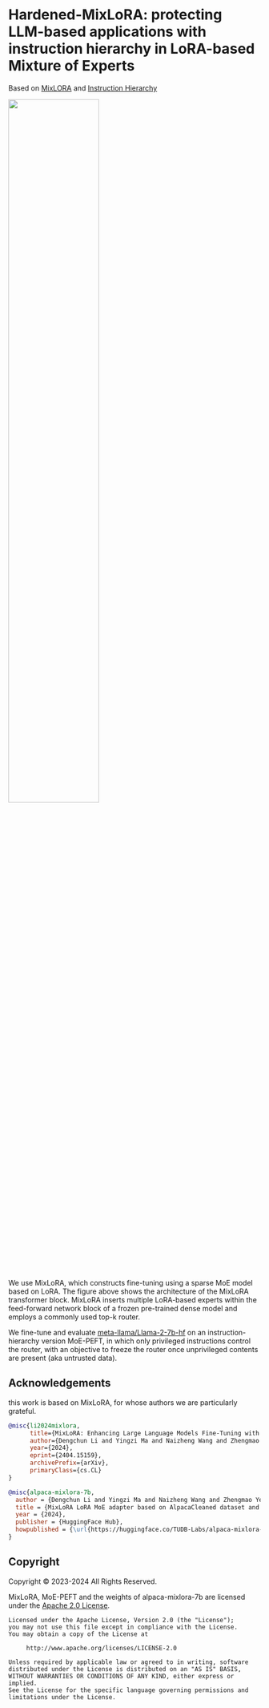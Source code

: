 # Hardened-MixLoRA: protecting LLM-based applications with instruction hierarchy in LoRA-based Mixture of Experts

Based on [MixLORA](https://arxiv.org/html/2404.15159v1) and [Instruction Hierarchy](https://arxiv.org/abs/2404.13208)
<div align="left"><img src="https://raw.githubusercontent.com/TUDB-Labs/MixLoRA/main/assets/MixLoRA.png" width=60%"></div>

We use MixLoRA, which constructs fine-tuning using a sparse MoE model based on LoRA. The figure above shows the architecture of the MixLoRA transformer block. MixLoRA inserts multiple LoRA-based experts within the feed-forward network block of a frozen pre-trained dense model and employs a commonly used top-k router. 

We fine-tune and evaluate [meta-llama/Llama-2-7b-hf](https://huggingface.co/meta-llama/Llama-2-7b-hf) on an instruction-hierarchy version MoE-PEFT, in which only privileged instructions control the router, with an objective to freeze the router once unprivileged contents are present (aka untrusted data).


## Acknowledgements
this work is based on MixLoRA, for whose authors we are particularly grateful.
```bibtex
@misc{li2024mixlora,
      title={MixLoRA: Enhancing Large Language Models Fine-Tuning with LoRA-based Mixture of Experts}, 
      author={Dengchun Li and Yingzi Ma and Naizheng Wang and Zhengmao Ye and Zhiyuan Cheng and Yinghao Tang and Yan Zhang and Lei Duan and Jie Zuo and Cal Yang and Mingjie Tang},
      year={2024},
      eprint={2404.15159},
      archivePrefix={arXiv},
      primaryClass={cs.CL}
}

@misc{alpaca-mixlora-7b,
  author = {Dengchun Li and Yingzi Ma and Naizheng Wang and Zhengmao Ye and Zhiyuan Cheng and Yinghao Tang and Yan Zhang and Lei Duan and Jie Zuo and Cal Yang and Mingjie Tang},
  title = {MixLoRA LoRA MoE adapter based on AlpacaCleaned dataset and LLaMA-2-7B base model},
  year = {2024},
  publisher = {HuggingFace Hub},
  howpublished = {\url{https://huggingface.co/TUDB-Labs/alpaca-mixlora-7b}},
}
```

## Copyright
Copyright © 2023-2024 All Rights Reserved.

MixLoRA, MoE-PEFT and the weights of alpaca-mixlora-7b are licensed under the [Apache 2.0 License](https://www.apache.org/licenses/LICENSE-2.0).

```
Licensed under the Apache License, Version 2.0 (the "License");
you may not use this file except in compliance with the License.
You may obtain a copy of the License at

     http://www.apache.org/licenses/LICENSE-2.0

Unless required by applicable law or agreed to in writing, software
distributed under the License is distributed on an "AS IS" BASIS,
WITHOUT WARRANTIES OR CONDITIONS OF ANY KIND, either express or implied.
See the License for the specific language governing permissions and
limitations under the License.
```
